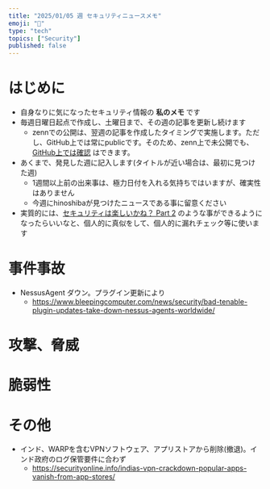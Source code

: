 ```yaml
---
title: "2025/01/05 週 セキュリティニュースメモ"
emoji: "🔖"
type: "tech"
topics: ["Security"]
published: false
---
```


# はじめに
* 自身なりに気になったセキュリティ情報の **私のメモ** です
* 毎週日曜日起点で作成し、土曜日まで、その週の記事を更新し続けます
    * zennでの公開は、翌週の記事を作成したタイミングで実施します。ただし、GitHub上では常にpublicです。そのため、zenn上で未公開でも、[GitHub上では確認](https://github.com/hinoshiba/zenn.dev/tree/main/articles) はできます。
* あくまで、発見した週に記入します(タイトルが近い場合は、最初に見つけた週)
    * 1週間以上前の出来事は、極力日付を入れる気持ちではいますが、確実性はありません
    * 今週にhinoshibaが見つけたニュースである事に留意ください
* 実質的には、[セキュリティは楽しいかね？ Part 2](https://negi.hatenablog.com/) のような事ができるようになったらいいなと、個人的に真似をして、個人的に漏れチェック等に使います

# 事件事故

* NessusAgent ダウン。プラグイン更新により
    * https://www.bleepingcomputer.com/news/security/bad-tenable-plugin-updates-take-down-nessus-agents-worldwide/

# 攻撃、脅威

# 脆弱性

# その他

* インド、WARPを含むVPNソフトウェア、アプリストアから削除(撤退)。インド政府のログ保管要件に合わず
    * https://securityonline.info/indias-vpn-crackdown-popular-apps-vanish-from-app-stores/

